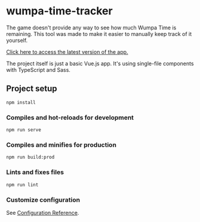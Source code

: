 # wumpa-time-tracker

The game doesn't provide any way to see how much Wumpa Time is remaining. This tool was made to make it easier to manually keep track of it yourself.

[Click here to access the latest version of the app.](https://bhohler.github.io/wumpa-time-tracker/)

The project itself is just a basic Vue.js app. It's using single-file components with TypeScript and Sass.

## Project setup
```
npm install
```

### Compiles and hot-reloads for development
```
npm run serve
```

### Compiles and minifies for production
```
npm run build:prod
```

### Lints and fixes files
```
npm run lint
```

### Customize configuration
See [Configuration Reference](https://cli.vuejs.org/config/).
